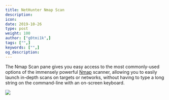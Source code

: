 ```yaml
---
title: NetHunter Nmap Scan
description:
icon:
date: 2019-10-26
type: post
weight: 100
author: ["g0tmi1k",]
tags: ["",]
keywords: ["",]
og_description:
---
```


The Nmap Scan pane gives you easy access to the most commonly-used options of the immensely powerful [Nmap](https://nmap.org/) scanner, allowing you to easily launch in-depth scans on targets or networks, without having to type a long string on the command-line with an on-screen keyboard.

![](/docs/nethunter/images/nethunter-nmap.png)
